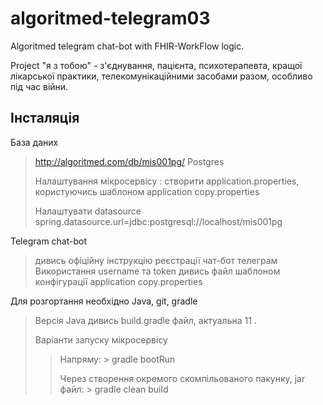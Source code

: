 # algoritmed-telegram03
Algoritmed telegram chat-bot with FHIR-WorkFlow logic. 

Project "я з тобою" - з'єднування, пацієнта, психотерапевта, кращої лікарської практики, телекомунікаційними засобами разом, особливо під час війни.

## Інсталяція

База даних

> http://algoritmed.com/db/mis001pg/
> Postgres
> 
> Налаштування мікросервісу : створити application.properties, користуючись шаблоном application copy.properties
> 
> Налаштувати datasource 
> spring.datasource.url=jdbc:postgresql://localhost/mis001pg

Telegram chat-bot

> дивись офіційну інструкцію реєстрації чат-бот телеграм
> Використання username та token дивись файл шаблоном конфігурації application copy.properties


Для розгортання необхідно Java, git, gradle

> Версія Java дивись build.gradle файл, актуальна 11 .
> 
> Варіанти запуску мікросервісу 
>> Напряму: > gradle bootRun
>> 
>> Через створення окремого скомпільованого пакунку, jar файл: > gradle clean build


